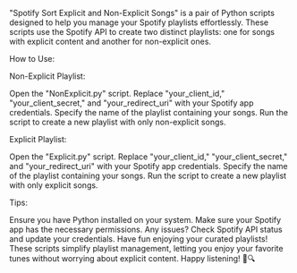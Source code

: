 "Spotify Sort Explicit and Non-Explicit Songs" is a pair of Python scripts designed to help you manage your Spotify playlists effortlessly. These scripts use the Spotify API to create two distinct playlists: one for songs with explicit content and another for non-explicit ones.

How to Use:

Non-Explicit Playlist:

Open the "NonExplicit.py" script.
Replace "your_client_id," "your_client_secret," and "your_redirect_uri" with your Spotify app credentials.
Specify the name of the playlist containing your songs.
Run the script to create a new playlist with only non-explicit songs.

Explicit Playlist:

Open the "Explicit.py" script.
Replace "your_client_id," "your_client_secret," and "your_redirect_uri" with your Spotify app credentials.
Specify the name of the playlist containing your songs.
Run the script to create a new playlist with only explicit songs.

Tips:

Ensure you have Python installed on your system.
Make sure your Spotify app has the necessary permissions.
Any issues? Check Spotify API status and update your credentials.
Have fun enjoying your curated playlists!
These scripts simplify playlist management, letting you enjoy your favorite tunes without worrying about explicit content. Happy listening! 🎵🔍
